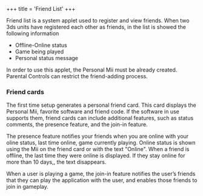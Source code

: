 +++
title = 'Friend List'
+++

Friend list is a system applet used to register and view friends. When
two 3ds units have registered each other as friends, in the list is
showed the following information

- Offline-Online status
- Game being played
- Personal status message

In order to use this applet, the Personal Mii must be already created.
Parental Controls can restrict the friend-adding process.

### Friend cards

The first time setup generates a personal friend card. This card
displays the Personal Mii, favorite software and friend code. If the
software in use supports them, friend cards can include additional
features, such as status comments, the presence feature, and the join-in
feature.

The presence feature notifies your friends when you are online with your
oline status, last time online, game currently playing. Online status is
shown using the Mii on the friend card or with the text "Online". When a
friend is offline, the last time they were online is displayed. If they
stay online for more than 10 days,, the text disappears.

When a user is playing a game, the join-in feature notifies the user’s
friends that they can play the application with the user, and enables
those friends to join in gameplay.
